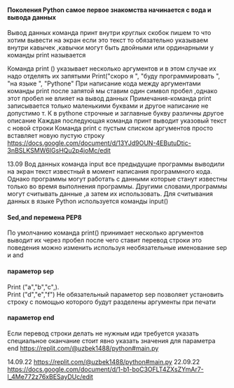#### Поколения Python самое первое знакомства начинается с вода и вывода данных 
 Вывод данных команда принт внутри круглых скобок пишем то что хотим вывести на экран если это текст то обязательно указываем внутри кавычек ,кавычки могут быть двойными или ординарными у команды print называется 

Команда print () указывает несколько аргументов и в этом случае их надо отделять их запятыми
Print("скоро я ", "буду программировать ", "на языке ", "Pythone"
При написание кода между аргументами команды print после запятой мы ставим один символ пробел ,однако этот пробел не влияет на вывод данных 
Примечания-команда print записывается только маленькими буквами и другое написание не допустимо т. К в pythone строчные и заглавные букву различны другое описание 
Каждая последующая команда принт выводит указовый текст с новой строки 
Команда print с пустым списком аргументов просто вставляет новую пустую строку 
https://docs.google.com/document/d/13YJd9OUN-4EButuDtic-3nBSLKSMW6IGsHQu2p4joMc/edit


13.09
Вод данных команда input все предыдущие программы выводили на экран текст известный в момент написания программного кода. Однако программы могут работать с данными которые станут известны только во время выполнения программы. Другими словами,программы могут считывать данные ,а затем их использовать. 
Для считывания данных в языке Python используется команды input()
#### Sed,and перемена PEP8 
По умолчанию команда print() принимает несколько аргументов выводит их через пробел после чего ставит перевод строки это поведения можно изменить используя необязательные именование sep и and 
#### параметор sep 
Print ("a","b","c",).   
Print ("d","e","f")
Не обязательный параметор sep позволяет установить строку с помощью которого будут разделены аргументы при печати 
#### параметор end 
Если перевод строки делать не нужным иди требуется указать специальное оканчание стоит явно указать значения для параметра end
https://replit.com/@uzbek1488/python#main.py


14.09.22
https://replit.com/@uzbek1488/python#main.py
22.09.22
https://docs.google.com/document/d/1-b1-boC3OFLT4ZXsZYmAr7-l_4Me772z76xBESayDUc/edit
